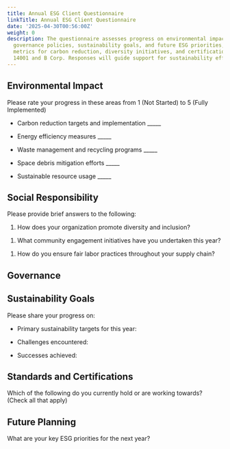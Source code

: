 ```yaml
---
title: Annual ESG Client Questionnaire
linkTitle: Annual ESG Client Questionnaire
date: '2025-04-30T00:56:00Z'
weight: 0
description: The questionnaire assesses progress on environmental impact, social responsibility,
  governance policies, sustainability goals, and future ESG priorities, including
  metrics for carbon reduction, diversity initiatives, and certifications like ISO
  14001 and B Corp. Responses will guide support for sustainability efforts.
---
```



## Environmental Impact

Please rate your progress in these areas from 1 (Not Started) to 5 (Fully Implemented)

- Carbon reduction targets and implementation _____

- Energy efficiency measures _____

- Waste management and recycling programs _____

- Space debris mitigation efforts _____

- Sustainable resource usage _____

## Social Responsibility

Please provide brief answers to the following:

1. How does your organization promote diversity and inclusion?

<!-- Unsupported block type: divider -->

1. What community engagement initiatives have you undertaken this year?

<!-- Unsupported block type: divider -->

1. How do you ensure fair labor practices throughout your supply chain?

<!-- Unsupported block type: divider -->

## Governance

<!-- Unsupported block type: toggle -->

## Sustainability Goals

Please share your progress on:

- Primary sustainability targets for this year:

<!-- Unsupported block type: divider -->

- Challenges encountered:

<!-- Unsupported block type: divider -->

- Successes achieved:

<!-- Unsupported block type: divider -->

## Standards and Certifications

Which of the following do you currently hold or are working towards? (Check all that apply)

<!-- Unsupported block type: to_do -->

<!-- Unsupported block type: to_do -->

<!-- Unsupported block type: to_do -->

<!-- Unsupported block type: to_do -->

## Future Planning

What are your key ESG priorities for the next year?

<!-- Unsupported block type: divider -->

<!-- Unsupported block type: divider -->

<!-- Unsupported block type: divider -->

<!-- Unsupported block type: callout -->